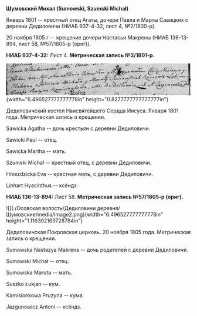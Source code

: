 **Шумовский Михал (Sumowski, Szumski Michał)**

Январь 1801 -- крестный отец Агаты, дочери Павла и Марты Савицких с
деревни Дедиловичи (НИАБ 937-4-32, лист 4, №2/1800-р).

20 ноября 1805 г -- крещение дочери Настасьи Макрены (НИАБ 136-13-894,
лист 58, №57/1805-р (ориг)).

**НИАБ 937-4-32:** Лист 4. **Метрическая запись №2/1801-р.**

![](./media/6ad3faa0f41015b2bcb1aa6e7933ded6f1d37ea5.png){width="6.496527777777778in"
height="0.8277777777777777in"}

Дедиловичский костел Наисвятейшего Сердца Иисуса. Января 1801 года.
Метрическая запись о крещении.

Sawicka Agatha -- дочь крестьян с деревни Дедиловичи.

Sawicki Paul -- отец.

Sawicka Martha -- мать.

Szumski Michał -- крестный отец, с деревни Дедиловичи.

Hniezdzicka Eva -- крестная мать, с деревни Дедиловичи.

Linhart Hyacinthus -- ксёндз.

**НИАБ 136-13-894:** Лист 58. **Метрическая запись №57/1805-р (ориг).**

![](./Осовская волость/Дедиловичи деревня/Шумовские/media/image2.png){width="6.496527777777778in"
height="1.116392169728784in"}

Дедиловичская Покровская церковь. 20 ноября 1805 года. Метрическая
запись о крещении.

Sumowska Nastazya Makrena -- дочь родителей с деревни Дедиловичи.

Sumowski Michał -- отец.

Sumowska Maruta -- мать.

Suszko Łukjan -- кум.

Kamisionkowa Pruzyna -- кума.

Jazgunowicz Antoni -- ксёндз.
